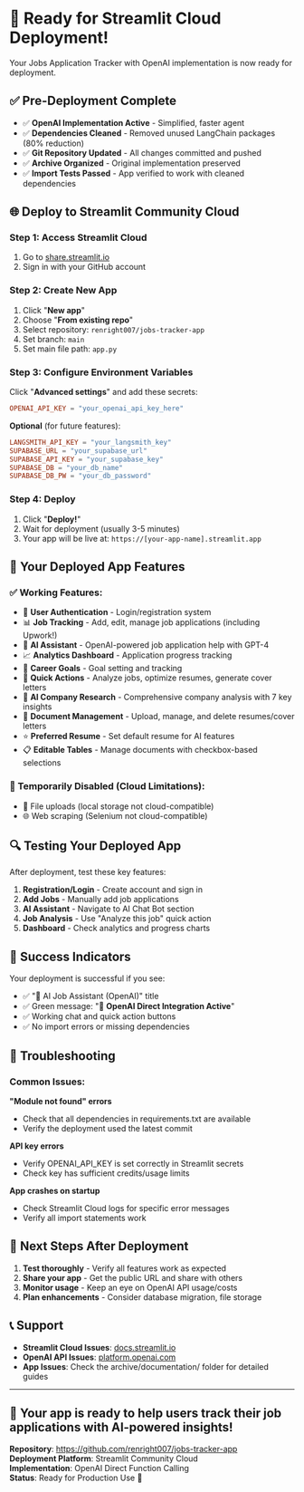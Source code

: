# 🚀 Ready for Streamlit Cloud Deployment!

Your Jobs Application Tracker with OpenAI implementation is now ready for deployment.

## ✅ Pre-Deployment Complete

- ✅ **OpenAI Implementation Active** - Simplified, faster agent
- ✅ **Dependencies Cleaned** - Removed unused LangChain packages (80% reduction)  
- ✅ **Git Repository Updated** - All changes committed and pushed
- ✅ **Archive Organized** - Original implementation preserved
- ✅ **Import Tests Passed** - App verified to work with cleaned dependencies

## 🌐 Deploy to Streamlit Community Cloud

### Step 1: Access Streamlit Cloud
1. Go to [share.streamlit.io](https://share.streamlit.io)
2. Sign in with your GitHub account

### Step 2: Create New App
1. Click "**New app**"  
2. Choose "**From existing repo**"
3. Select repository: `renright007/jobs-tracker-app`
4. Set branch: `main`
5. Set main file path: `app.py`

### Step 3: Configure Environment Variables
Click "**Advanced settings**" and add these secrets:

```toml
OPENAI_API_KEY = "your_openai_api_key_here"
```

**Optional** (for future features):
```toml
LANGSMITH_API_KEY = "your_langsmith_key"
SUPABASE_URL = "your_supabase_url"
SUPABASE_API_KEY = "your_supabase_key"
SUPABASE_DB = "your_db_name"
SUPABASE_DB_PW = "your_db_password"
```

### Step 4: Deploy
1. Click "**Deploy!**"
2. Wait for deployment (usually 3-5 minutes)
3. Your app will be live at: `https://[your-app-name].streamlit.app`

## 🎯 Your Deployed App Features

### ✅ Working Features:
- 🔐 **User Authentication** - Login/registration system
- 📊 **Job Tracking** - Add, edit, manage job applications (including Upwork!)
- 🤖 **AI Assistant** - OpenAI-powered job application help with GPT-4
- 📈 **Analytics Dashboard** - Application progress tracking
- 🎯 **Career Goals** - Goal setting and tracking
- 💼 **Quick Actions** - Analyze jobs, optimize resumes, generate cover letters
- 🏢 **AI Company Research** - Comprehensive company analysis with 7 key insights
- 📄 **Document Management** - Upload, manage, and delete resumes/cover letters
- ⭐ **Preferred Resume** - Set default resume for AI features
- 📋 **Editable Tables** - Manage documents with checkbox-based selections

### 🚧 Temporarily Disabled (Cloud Limitations):
- 📁 File uploads (local storage not cloud-compatible)
- 🌐 Web scraping (Selenium not cloud-compatible)

## 🔍 Testing Your Deployed App

After deployment, test these key features:

1. **Registration/Login** - Create account and sign in
2. **Add Jobs** - Manually add job applications  
3. **AI Assistant** - Navigate to AI Chat Bot section
4. **Job Analysis** - Use "Analyze this job" quick action
5. **Dashboard** - Check analytics and progress charts

## 🎉 Success Indicators

Your deployment is successful if you see:
- ✅ "🤖 AI Job Assistant (OpenAI)" title
- ✅ Green message: "🚀 **OpenAI Direct Integration Active**"  
- ✅ Working chat and quick action buttons
- ✅ No import errors or missing dependencies

## 🔧 Troubleshooting

### Common Issues:

**"Module not found" errors**
- Check that all dependencies in requirements.txt are available
- Verify the deployment used the latest commit

**API key errors**  
- Verify OPENAI_API_KEY is set correctly in Streamlit secrets
- Check key has sufficient credits/usage limits

**App crashes on startup**
- Check Streamlit Cloud logs for specific error messages
- Verify all import statements work

## 🌟 Next Steps After Deployment

1. **Test thoroughly** - Verify all features work as expected
2. **Share your app** - Get the public URL and share with others
3. **Monitor usage** - Keep an eye on OpenAI API usage/costs
4. **Plan enhancements** - Consider database migration, file storage

## 📞 Support

- **Streamlit Cloud Issues**: [docs.streamlit.io](https://docs.streamlit.io)
- **OpenAI API Issues**: [platform.openai.com](https://platform.openai.com)
- **App Issues**: Check the archive/documentation/ folder for detailed guides

---

## 🚀 Your app is ready to help users track their job applications with AI-powered insights!

**Repository**: https://github.com/renright007/jobs-tracker-app  
**Deployment Platform**: Streamlit Community Cloud  
**Implementation**: OpenAI Direct Function Calling  
**Status**: Ready for Production Use 🎯